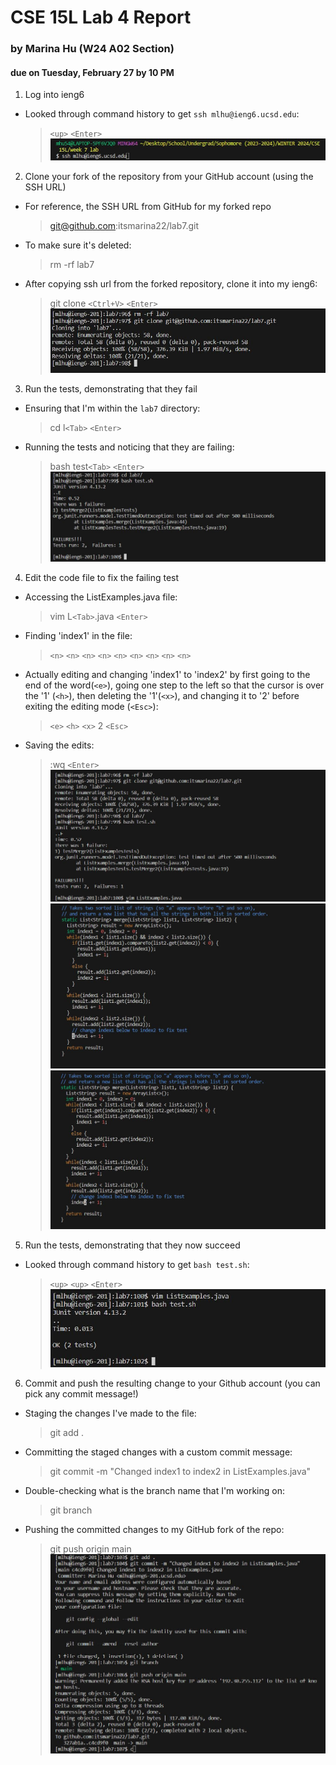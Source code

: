 # CSE 15L Lab 4 Report 
### by Marina Hu (W24 A02 Section)
#### due on Tuesday, February 27 by 10 PM

1. Log into ieng6
  - Looked through command history to get `ssh mlhu@ieng6.ucsd.edu`:
    > `<up>` `<Enter>`
    ![Image](lab_report_four_photos/(1)logging_into_ieng6.JPG)
    
2. Clone your fork of the repository from your GitHub account (using the SSH URL)
  - For reference, the SSH URL from GitHub for my forked repo
    > git@github.com:itsmarina22/lab7.git
  - To make sure it's deleted:
    > rm -rf lab7
  - After copying ssh url from the forked repository, clone it into my ieng6:
    > git clone `<Ctrl+V>` `<Enter>`
    ![Image](lab_report_four_photos/(2)cloning_forked_repo.JPG)
    
3. Run the tests, demonstrating that they fail
  - Ensuring that I'm within the `lab7` directory:
    > cd l`<Tab>` `<Enter>`
  - Running the tests and noticing that they are failing:
    > bash test`<Tab>` `<Enter>`
    ![Image](lab_report_four_photos/(3)running_failed_tests.JPG)

4. Edit the code file to fix the failing test
  - Accessing the ListExamples.java file:
    > vim L`<Tab>`.java `<Enter>`
  - Finding 'index1' in the file:
    > `<n>` `<n>` `<n>` `<n>` `<n>` `<n>` `<n>` `<n>` `<n>`
  - Actually editing and changing 'index1' to 'index2' by first going to the end of the word(`<e>`), going one step to the left so that the cursor is over the '1' (`<h>`), then deleting the '1'(`<x>`), and changing it to '2' before exiting the editing mode (`<Esc>`):
    > `<e>` `<h>` `<x>` 2 `<Esc>`
  - Saving the edits:
    > :wq `<Enter>`
    ![Image](lab_report_four_photos/(4a)step2_3_pre4_combined.JPG)
    ![Image](lab_report_four_photos/(4b)found_the_spot.JPG)
    ![Image](lab_report_four_photos/(4c)changed_to_index2.JPG)
  
5. Run the tests, demonstrating that they now succeed
  - Looked through command history to get `bash test.sh`:
    > `<up>` `<up>` `<Enter>`
    ![Image](lab_report_four_photos/(5)running_tests_success.JPG)

6. Commit and push the resulting change to your Github account (you can pick any commit message!)
  - Staging the changes I've made to the file:
    > git add .
  - Committing the staged changes with a custom commit message:
    > git commit -m "Changed index1 to index2 in ListExamples.java"
  - Double-checking what is the branch name that I'm working on:
    > git branch
  - Pushing the committed changes to my GitHub fork of the repo:
    > git push origin main
    ![Image](lab_report_four_photos/(6)commit_and_push_changes_to_github.JPG)
    
